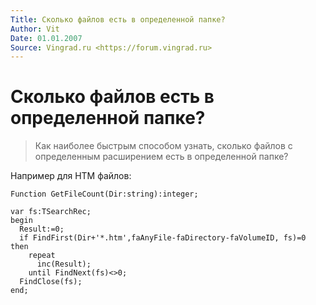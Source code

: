 ```yaml
---
Title: Cколько файлов есть в определенной папке?
Author: Vit
Date: 01.01.2007
Source: Vingrad.ru <https://forum.vingrad.ru>
---
```



Cколько файлов есть в определенной папке?
=========================================

> Как наиболее быстрым способом узнать, сколько файлов с определенным
> расширением есть в определенной папке?

Например для HTM файлов:

    Function GetFileCount(Dir:string):integer;
     
    var fs:TSearchRec;
    begin
      Result:=0;
      if FindFirst(Dir+'*.htm',faAnyFile-faDirectory-faVolumeID, fs)=0 then
        repeat
          inc(Result);
        until FindNext(fs)<>0;
      FindClose(fs);
    end;

